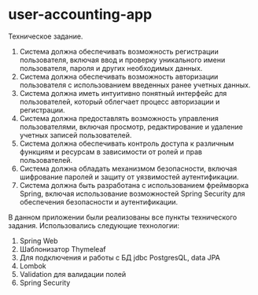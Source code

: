 # user-accounting-app
Техническое задание.
1. Система должна обеспечивать возможность регистрации пользователя, включая ввод и проверку уникального имени пользователя, пароля и других необходимых данных.
2. Система должна обеспечивать возможность авторизации пользователя с использованием введенных ранее учетных данных.
3. Система должна иметь интуитивно понятный интерфейс для пользователей, который облегчает процесс авторизации и регистрации.
4. Система должна предоставлять возможность управления пользователями, включая просмотр, редактирование и удаление учетных записей пользователей.
5. Система должна обеспечивать контроль доступа к различным функциям и ресурсам в зависимости от ролей и прав пользователей.
6. Система должна обладать механизмом безопасности, включая шифрование паролей и защиту от уязвимостей аутентификации.
7. Система должна быть разработана с использованием фреймворка Spring, включая использование возможностей Spring Security для обеспечения безопасности и аутентификации.

В данном приложении были реализованы все пункты технического задания. 
Использовались следующие технологии:
1. Spring Web
2. Шаблонизатор Thymeleaf
3. Для подключения и работы с БД jdbc PostgresQL, data JPA
4. Lombok
5. Validation для валидации полей
6. Spring Security
   
